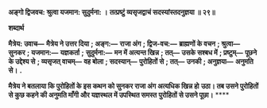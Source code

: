 **अङ्गो द्विजवच: श्रुत्वा यजमान: सुदुर्मना: ।** **तत्प्रष्टुं व्यसृजद्वाचं सदस्यांस्तदनुज्ञया ॥ २९॥** 

**शब्दार्थ** 

**मैत्रेय: उवाच—** **मैत्रेय ने उत्तर दिया** **; अङ्ग:—** **राजा अंग** **; द्विज-वच:—** **ब्राह्मणों के वचन** **; श्रुत्वा—** **सुनकर** **; यजमान:—** **यज्ञकर्ता** **;** **सुदुर्मना:—** **मन में अत्यन्त खिन्न** **; तत्—** **उसके सश्बध में** **; प्रष्टुम्—** **पूछने के उद्देश्य से** **; व्यसृजत् वाचम्—** **वह बोला** **; सदस्यान्—** **पुरोहितों से** **; तत्—** **उनकी** **; अनुज्ञया—** **अनुमति से।** **.** 

**मैत्रेय ने बतलाया कि पुरोहितों के इस कथन को सुनकर राजा अंग अत्यधिक खिन्न हो** **उठा। तब उसने पुरोहितों से कुछ कहने की अनुमति माँगी और यज्ञस्थल में उपस्थित समस्त** **पुरोहितों से उसने पूछा।** **** 